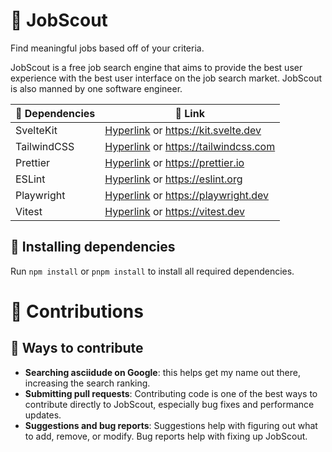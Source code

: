 # 🔎 JobScout

Find meaningful jobs based off of your criteria.

JobScout is a free job search engine that aims to provide the best user experience with the best user interface on the job search market. JobScout is also manned by one software engineer.

🧰 Dependencies | 🔗 Link       
----------------|------------
 SvelteKit      | [Hyperlink](https://kit.svelte.dev) or https://kit.svelte.dev
 TailwindCSS    | [Hyperlink](https://tailwindcss.com) or https://tailwindcss.com
 Prettier       | [Hyperlink](https://prettier.io) or https://prettier.io
 ESLint         | [Hyperlink](https://eslint.org) or https://eslint.org
 Playwright     | [Hyperlink](https://playwright.dev) or https://playwright.dev
Vitest          | [Hyperlink](https://vitest.dev) or https://vitest.dev

## 🧩 Installing dependencies
Run `npm install` or `pnpm install` to install all required dependencies.

# 🤝 Contributions

## 💙 Ways to contribute

- **Searching asciidude on Google**: this helps get my name out there, increasing the search ranking.
- **Submitting pull requests**: Contributing code is one of the best ways to contribute directly to JobScout, especially bug fixes and performance updates.
- **Suggestions and bug reports**: Suggestions help with figuring out what to add, remove, or modify. Bug reports help with fixing up JobScout.